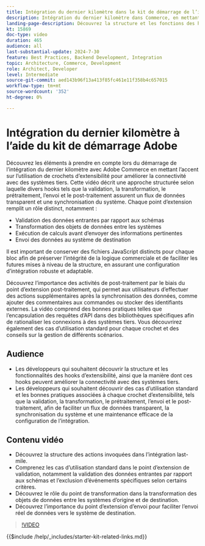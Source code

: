 ```yaml
---
title: Intégration du dernier kilomètre dans le kit de démarrage de l’intégration Commerce.
description: Intégration du dernier kilomètre dans Commerce, en mettant en évidence les points d’extension tels que la validation, la transformation, le prétraitement, l’envoi et le post-traitement. ​
landing-page-description: Découvrez la structure et les fonctions des hooks d’extensibilité dans l’intégration du dernier kilomètre pour les systèmes Commerce.
kt: 15869
doc-type: video
duration: 465
audience: all
last-substantial-update: 2024-7-30
feature: Best Practices, Backend Development, Integration
topic: Architecture, Commerce, Development
role: Architect, Developer
level: Intermediate
source-git-commit: aed143b96f13a413f85fc461e11f358b4c657015
workflow-type: tm+mt
source-wordcount: '352'
ht-degree: 0%

---
```


# Intégration du dernier kilomètre à l’aide du kit de démarrage Adobe

Découvrez les éléments à prendre en compte lors du démarrage de l’intégration du dernier kilomètre avec Adobe Commerce en mettant l’accent sur l’utilisation de crochets d’extensibilité pour améliorer la connectivité avec des systèmes tiers. Cette vidéo décrit une approche structurée selon laquelle divers hooks tels que la validation, la transformation, le prétraitement, l’envoi et le post-traitement assurent un flux de données transparent et une synchronisation du système. Chaque point d’extension remplit un rôle distinct, notamment :

* Validation des données entrantes par rapport aux schémas
* Transformation des objets de données entre les systèmes
* Exécution de calculs avant d’envoyer des informations pertinentes
* Envoi des données au système de destination

Il est important de conserver des fichiers JavaScript distincts pour chaque bloc afin de préserver l’intégrité de la logique commerciale et de faciliter les futures mises à niveau de la structure, en assurant une configuration d’intégration robuste et adaptable.

Découvrez l’importance des activités de post-traitement par le biais du point d’extension post-traitement, qui permet aux utilisateurs d’effectuer des actions supplémentaires après la synchronisation des données, comme ajouter des commentaires aux commandes ou stocker des identifiants externes. La vidéo comprend des bonnes pratiques telles que l’encapsulation des requêtes d’API dans des bibliothèques spécifiques afin de rationaliser les connexions à des systèmes tiers. Vous découvrirez également des cas d’utilisation standard pour chaque crochet et des conseils sur la gestion de différents scénarios.

## Audience

* Les développeurs qui souhaitent découvrir la structure et les fonctionnalités des hooks d’extensibilité, ainsi que la manière dont ces hooks peuvent améliorer la connectivité avec des systèmes tiers.
* Les développeurs qui souhaitent découvrir des cas d’utilisation standard et les bonnes pratiques associées à chaque crochet d’extensibilité, tels que la validation, la transformation, le prétraitement, l’envoi et le post-traitement, afin de faciliter un flux de données transparent, la synchronisation du système et une maintenance efficace de la configuration de l’intégration. &#x200B;

## Contenu vidéo

* Découvrez la structure des actions invoquées dans l’intégration last-mile.
* Comprenez les cas d’utilisation standard dans le point d’extension de validation, notamment la validation des données entrantes par rapport aux schémas et l’exclusion d’événements spécifiques selon certains critères. &#x200B;
* Découvrez le rôle du point de transformation dans la transformation des objets de données entre les systèmes d’origine et de destination.
* Découvrez l’importance du point d’extension d’envoi pour faciliter l’envoi réel de données vers le système de destination.

>[!VIDEO](https://video.tv.adobe.com/v/3431692?learn=on)

{{$include /help/_includes/starter-kit-related-links.md}}
